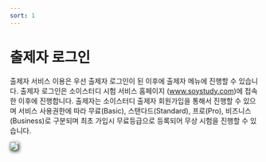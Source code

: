 ```yaml
---
sort: 1
---
```


# 출제자 로그인



출제자 서비스 이용은 우선 출제자 로그인이 된 이후에 출제자 메뉴에 진행할 수 있습니다. 출제자 로그인은 소이스터디 시험 서비스 홈페이지 (www.soystudy.com)에 접속한 이후에 진행합니다. 출제자는 소이스터디 출제자 회원가입을 통해서 진행할 수 있으며 서비스 사용권한에 따라 무료(Basic), 스탠다드(Standard), 프로(Pro), 비즈니스(Business)로 구분되며 최초 가입시 무료등급으로 등록되어 무상 시험을 진행할 수 있습니다.

<img src="https://soystudy.github.io/img/login.png" style="box-shadow:2px 2px 7px;">